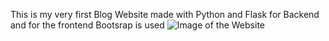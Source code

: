 This is my very first Blog Website made with Python and Flask for Backend and for the frontend Bootsrap is used
![Image of the Website](https://i.pinimg.com/736x/8b/46/4c/8b464c4ce85361a008cd47a417becd5f.jpg)

